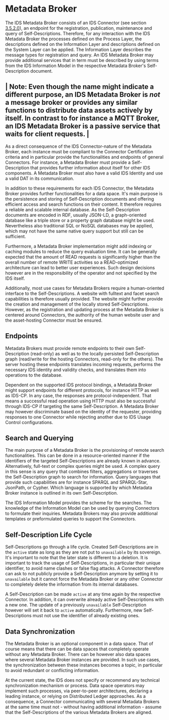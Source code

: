 # Metadata Broker

The IDS Metadata Broker consists of an IDS Connector (see section [3.5.2.0](./3_5_2_0_Connector.md)<!--//**TODO** add correct link-->), an endpoint for the registration, publication, maintenance and query of Self-Descriptions. Therefore, for any interaction with the IDS Metadata Broker the processes defined on the Process Layer, the descriptions defined on the Information Layer and descriptions defined on the System Layer can be applied. The Information Layer describes the message types for registration and query. An IDS Metadata Broker may provide additional services that in term must be described by using terms from the IDS Information Model in the respective Metadata Broker's Self-Description document.

| Note:  Even though the name might indicate a different purpose, an IDS Metadata Broker is *not* a message broker or provides any similar functions to distribute data assets actively by itself. In contrast to for instance a MQTT Broker, an IDS Metadata Broker is a passive service that waits for client requests.  |
----

As a direct consequence of the IDS Connector-nature of the Metadata Broker, each instance must be compliant to the Connector Certification criteria and in particular provide the functionalities and endpoints of general Connectors. For instance, a Metadata Broker must provide a Self-Description that provides further information about itself for other IDS components. A Metadata Broker must also have a valid IDS Identity and use a valid DAT in its communication.

In addition to these requirements for each IDS Connector, the Metadata Broker provides further functionalities for a data space. It's main purpose is the persistence and storing of Self-Description documents and offering efficient access and search functions on their content. It therefore requires a reliable and scalable internal database. As the Self-Description documents are encoded in RDF, usually JSON-LD, a graph-oriented database like a triple store or a property graph database might be used. Nevertheless also traditional SQL or NoSQL databases may be applied, which may not have the same native query support but still can be sufficient.

Furthermore, a Metadata Broker implementation might add indexing or caching modules to reduce the query evaluation time. It can be generally expected that the amount of READ requests is significantly higher than the overall number of remote WRITE activities so a READ-optimized architecture can lead to better user experiences. Such design decisions however are in the responsibility of the operator and not specified by the IDS itself.

Additionally, most use cases for Metadata Brokers require a human-oriented interface to the Self-Descriptions. A website with fulltext and facet search capabilities is therefore usually provided. The website might further provide the creation and management of the locally stored Self-Descriptions. However, as the registration and updating process at the Metadata Broker is centered around Connectors, the authority of the human website user and the asset-hosting Connector must be ensured.


## Endpoints

Metadata Brokers must provide remote endpoints to their own Self-Description (read-only) as well as to the locally persisted Self-Description graph (read/write for the hosting Connectors, read-only for the others). The server hosting these endpoints translates incoming requests, performs the necessary IDS identity and validity checks, and translates them into operations to the database.

Dependent on the supported IDS protocol bindings, a Metadata Broker might support endpoints for different protocols, for instance HTTP as well as IDS-CP. In any case, the responses are protocol-independent. That means a successful read operation using HTTP must also be successful through IDS-CP if targeting the same Self-Description. A Metadata Broker may however discriminate based on the identity of the requester, providing responses to one Connector while rejecting another due to IDS Usage Control configurations.


## Search and Querying

The main purpose of a Metadata Broker is the provisioning of remote search functionalities. This can be done in a resource-oriented manner if the identifiers of the targeted Self-Descriptions are already known in advance. Alternatively, full-text or complex queries might be used. A complex query in this  sense is any query that combines filters, aggregations or traverses the Self-Description graph to search for information. Query languages that provide such capabilities are for instance SPARQL and SPARQL-Star, JsonPath, or Cypher. Which language is supported by which Metadata Broker instance is outlined in its own Self-Description.

The IDS Information Model provides the scheme for the searches. The knowledge of the Information Model can be used by querying Connectors to formulate their inquiries. Metadata Brokers may also provide additional templates or preformulated queries to support the Connectors. 


## Self-Description Life Cycle

Self-Descriptions go through a life cycle. Created Self-Descriptions are in the `active` state as long as they are not put to `unavailable` by its sovereign. It's important to note that the later state is different to a deletion. It is important to track the usage of Self-Descriptions, in particular their unique identifier, to avoid name clashes or false flag attacks. A Connector therefore can ask to not publicly provide a Self-Description anymore by setting it to `unavailable` but it cannot force the Metadata Broker or any other Connector to completely delete the information from its internal databases.

A Self-Description can be made `active` at any time again by the respective Connector. In addition, it can overwrite already active Self-Descriptions with a new one. The update of a previously `unavailable` Self-Description however will set it back to `active` automatically. Furthermore, new Self-Descriptions must not use the identifier of already existing ones.

## Data Synchronization

The Metadata Broker is an optional component in a data space. That of course means that there can be data spaces that completely operate without any Metadata Broker. There can be however also data spaces where several Metadata Broker instances are provided. In such use cases, the synchronization between these instances becomes a topic, in particular to avoid redundant or conflicting information.

At the current state, the IDS does not specify or recommend any technical synchronization mechanism or process. Data space operators may implement such processes, via peer-to-peer architectures, declaring a leading instance, or relying on Distributed Ledger approaches. As a consequence, a Connector communicating with several Metadata Brokers at the same time must not - without having additional information - assume that the Self-Descriptions of the various Metadata Brokers are aligned.
